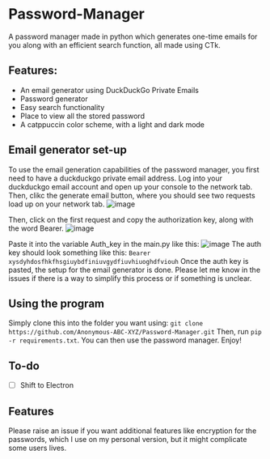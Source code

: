 # Password-Manager
A password manager made in python which generates one-time emails for you along with an efficient search function, all made using CTk. 

## Features:
- An email generator using DuckDuckGo Private Emails
- Password generator
- Easy search functionality
- Place to view all the stored password
- A catppuccin color scheme, with a light and dark mode

## Email generator set-up

To use the email generation capabilities of the password manager, you first need to have a duckduckgo private email address.
Log into your duckduckgo email account and open up your console to the network tab. Then, clikc the generate email button, where you should see two requests load up on your network tab.      ![image](https://github.com/user-attachments/assets/d5f613d7-7a5d-4a7c-ad26-a349df3c4b10)

Then, click on the first request and copy the authorization key, along with the word Bearer.
![image](https://github.com/user-attachments/assets/c1baef3b-bb2f-4470-a591-38893c72064a)

Paste it into the variable Auth_key in the main.py like this:
![image](https://github.com/user-attachments/assets/1c3d7c79-0cbd-4bdd-920a-a0462435bc64)
The auth key should look something like this: `Bearer xysdyhdosfhkfhsgiuybdfiniuvgydfiuvhiuoghdfviouh`
Once the auth key is pasted, the setup for the email generator is done. Please let me know in the issues if there is a way to simplify this process or if something is unclear.

## Using the program
Simply clone this into the folder you want using: `git clone https://github.com/Anonymous-ABC-XYZ/Password-Manager.git`
Then, run `pip -r requirements.txt`. You can then use the password manager. Enjoy!

## To-do
- [ ] Shift to Electron

## Features
Please raise an issue if you want additional features like encryption for the passwords, which I use on my personal version, but it might complicate some users lives.
